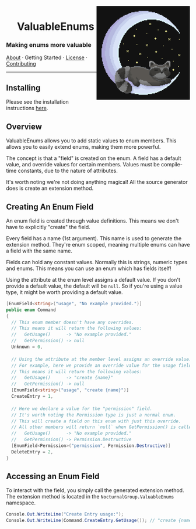 <img align="right" width="256" height="256" src="Assets/Logo.png">

<div id="user-content-toc">
  <ul align="center" style="list-style: none;">
    <summary>
      <h1>ValuableEnums</h1>
    </summary>
  </ul>
</div>

### Making enums more valuable

[About](readme.md) · Getting Started · [License](license.txt) · [Contributing](contributing.md)

---

## Installing

Please see the installation instructions [here](readme.md#Installing).

## Overview

ValuableEnums allows you to add static values to enum members.
This allows you to easily extend enums, making them more powerful.

The concept is that a "field" is created on the enum.
A field has a default value, and override values for certain members.
Values must be compile-time constants, due to the nature of attributes.

It's worth noting we're not doing anything magical!
All the source generator does is create an extension method.

## Creating An Enum Field

An enum field is created through value definitions.
This means we don't have to explicitly "create" the field.

Every field has a name (1st argument).
This name is used to generate the extension method.
They're enum scoped, meaning multiple enums can have a field with the same name.

Fields can hold any constant values.
Normally this is strings, numeric types and enums.
This means you can use an enum which has fields itself!

Using the attribute at the enum level assigns a default value.
If you don't provide a default value, the default will be `null`.
So if you're using a value type, it might be worth providing a default value.

```csharp
[EnumField<string>("usage", "No example provided.")]
public enum Command
{
  // This enum member doesn't have any overrides.
  // This means it will return the following values:
  //   GetUsage()      -> "No example provided."
  //   GetPermission() -> null
  Unknown = 0,

  // Using the attribute at the member level assigns an override value.
  // For example, here we provide an override value for the usage field.
  // This means it will return the following values:
  //   GetUsage()      -> "create {name}"
  //   GetPermission() -> null
  [EnumField<string>("usage", "create {name}")]
  CreateEntry = 1,

  // Here we declare a value for the "permission" field.
  // It's worth noting the Permission type is just a normal enum.
  // This will create a field on this enum with just this override.
  // All other members will return `null` when GetPermission() is called.
  //   GetUsage()      -> "No example provided."
  //   GetPermission() -> Permission.Destructive
  [EnumField<Permission>("permission", Permission.Destructive)]
  DeleteEntry = 2,
}
```

## Accessing an Enum Field

To interact with the field, you simply call the generated extension method.
The extension method is located in the `NocturnalGroup.ValuableEnums` namespace.

```csharp
Console.Out.WriteLine("Create Entry usage:");
Console.Out.WriteLine(Command.CreateEntry.GetUsage()); // "create {name}"
```
